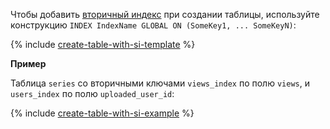 Чтобы добавить [вторичный индекс](../../ydb/concepts/secondary_index.md) при создании таблицы, используйте конструкцию `INDEX IndexName GLOBAL ON (SomeKey1, ... SomeKeyN)`:

{% include [create-table-with-si-template](queries/create-table-with-si-template.md) %}

**Пример**

Таблица `series` со вторичными ключами `views_index` по полю `views`, и `users_index` по полю `uploaded_user_id`:

{% include [create-table-with-si-example](queries/create-table-with-si-example.md) %}